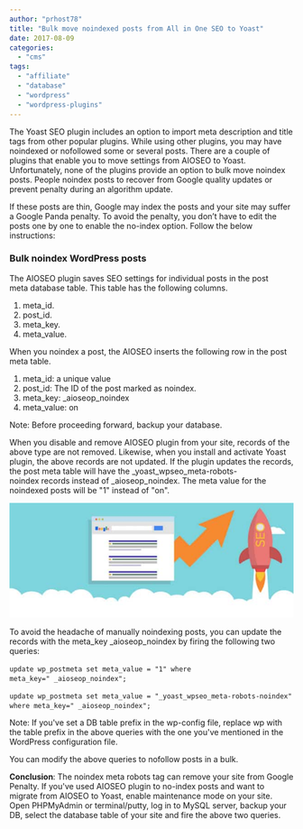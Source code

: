 ```yaml
---
author: "prhost78"
title: "Bulk move noindexed posts from All in One SEO to Yoast"
date: 2017-08-09
categories: 
  - "cms"
tags: 
  - "affiliate"
  - "database"
  - "wordpress"
  - "wordpress-plugins"
---
```


The Yoast SEO plugin includes an option to import meta description and title tags from other popular plugins. While using other plugins, you may have noindexed or nofollowed some or several posts. There are a couple of plugins that enable you to move settings from AIOSEO to Yoast. Unfortunately, none of the plugins provide an option to bulk move noindex posts. People noindex posts to recover from Google quality updates or prevent penalty during an algorithm update.

If these posts are thin, Google may index the posts and your site may suffer a Google Panda penalty. To avoid the penalty, you don’t have to edit the posts one by one to enable the no-index option. Follow the below instructions:

### Bulk noindex WordPress posts

The AIOSEO plugin saves SEO settings for individual posts in the post meta database table. This table has the following columns.

1. meta\_id.
2. post\_id.
3. meta\_key.
4. meta\_value.

When you noindex a post, the AIOSEO inserts the following row in the post meta table.

1. meta\_id: a unique value
2. post\_id: The ID of the post marked as noindex.
3. meta\_key: \_aioseop\_noindex
4. meta\_value: on

Note: Before proceeding forward, backup your database.

When you disable and remove AIOSEO plugin from your site, records of the above type are not removed. Likewise, when you install and activate Yoast plugin, the above records are not updated. If the plugin updates the records, the post meta table will have the \_yoast\_wpseo\_meta-robots-noindex records instead of \_aioseop\_noindex. The meta value for the noindexed posts will be "1" instead of "on".

![All In One SEO bulk noindex transfer Yoast](images/All-In-One-SEO.jpg)

To avoid the headache of manually noindexing posts, you can update the records with the meta\_key \_aioseop\_noindex by firing the following two queries:

`update wp_postmeta set meta_value = "1" where meta_key=" _aioseop_noindex";`

`update wp_postmeta set meta_value = "_yoast_wpseo_meta-robots-noindex" where meta_key=" _aioseop_noindex";`

Note: If you've set a DB table prefix in the wp-config file, replace wp with the table prefix in the above queries with the one you've mentioned in the WordPress configuration file.

You can modify the above queries to nofollow posts in a bulk.

**Conclusion**: The noindex meta robots tag can remove your site from Google Penalty. If you've used AIOSEO plugin to no-index posts and want to migrate from AIOSEO to Yoast, enable maintenance mode on your site. Open PHPMyAdmin or terminal/putty, log in to MySQL server, backup your DB, select the database table of your site and fire the above two queries.
